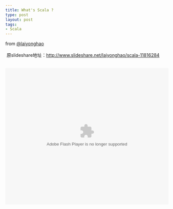 ```yaml
--- 
title: What's Scala ?
type: post
layout: post
tags: 
- Scala
---
```

from <a href="https://twitter.com/laiyonghao" target="_blank">@laiyonghao</a><br /><br /> 原slideshare地址：<a href="http://www.slideshare.net/laiyonghao/scala-11816284">http://www.slideshare.net/laiyonghao/scala-11816284</a><br /><br /><div style="width: 510px;"><div style="text-align: center;"><object height="426" width="510"> <param name="movie" value="http://static.slidesharecdn.com/swf/ssplayer2.swf?doc=scala-120301080628-phpapp02&stripped_title=scala-11816284&userName=laiyonghao" /><param name="allowFullScreen" value="true"/><param name="allowScriptAccess" value="always"/><param name="wmode" value="transparent"/><embed name="__sse11816284" src="http://static.slidesharecdn.com/swf/ssplayer2.swf?doc=scala-120301080628-phpapp02&stripped_title=scala-11816284&userName=laiyonghao" type="application/x-shockwave-flash" allowscriptaccess="always" allowfullscreen="true" wmode="transparent" width="510" height="426"></embed> </object> </div><div style="padding: 5px 0 12px;"><br /></div></div>
